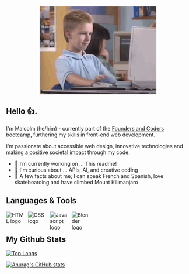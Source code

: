 <p align="center">
<img src="https://github.com/malcolmwilson8/malcolmwilson8/blob/main/thumbs-up.gif">
</p>

## Hello 👍.

I'm Malcolm (he/him) - currently part of the [Founders and Coders](https://learn.foundersandcoders.com/) bootcamp, furthering my skills in front-end web development.

I'm passionate about accessible web design, innovative technologies and making a positive societal impact through my code.

- 🔭 I’m currently working on ... This readme!
- 🌠 I'm curious about ... APIs, AI, and creative coding
- 🌄 A few facts about me; I can speak French and Spanish, love skateboarding and have climbed Mount Kilimanjaro

## Languages & Tools
<img align="left" width="50px" height="50px" alt="HTML logo" style="padding-right:10px;" src="https://cdn-icons-png.flaticon.com/512/732/732212.png"/> 
<img align="left" width="50px" height="50px" alt="CSS logo" style="padding-right:10px;" src="https://upload.wikimedia.org/wikipedia/commons/thumb/6/62/CSS3_logo.svg/2048px-CSS3_logo.svg.png"/>
<img align="left" width="50px" height="50px" alt="Javascript logo" style="padding-right:10px;" src="https://cdn.worldvectorlogo.com/logos/javascript-1.svg"/>
<img align="left" width="50px" height="50px" alt="Blender logo" style="padding-right:10px;" src="https://upload.wikimedia.org/wikipedia/commons/thumb/0/0c/Blender_logo_no_text.svg/2503px-Blender_logo_no_text.svg.png"/>
<br /> <br />

## My Github Stats

[![Top Langs](https://github-readme-stats.vercel.app/api/top-langs/?username=malcolmwilson8&theme=dark)](https://github.com/malcolmwilson8/github-readme-stats)

[![Anurag's GitHub stats](https://github-readme-stats.vercel.app/api?username=malcolmwilson8&theme=dark)](https://github.com/malcolmwilson8/github-readme-stats)


